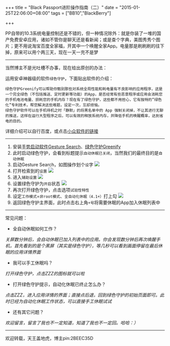 +++
title = "Black Passport进阶操作指南（二）"
date = "2015-01-25T22:06:00+08:00"
tags = ["BB10","BlackBerry"]

+++


PP自带的10.3系统电量控制还是不错的，但一种情况除外：就是你装了一堆的国产免费安卓应用，诸如不管你是聊天还是看新闻；或是查个字典，美图秀秀个图片；更不用说淘宝百度全家福，开其中一个唤醒全家App。电量那是刷刷刷的往下掉，原来可以用个两三天，现在一天一充不是梦

---

当然博主不是光吐槽不办事，现在给出原创的办法：

运用安卓神器级的软件`绿色守护`，下面贴出软件的介绍：
    
    绿色守护Greenify可以帮助你甄别那些对系统全局性能和耗电量有不良影响的应用程序，这是一个完全绿色（不包括推送、定时更新等功能）的App，是否经常有些恶意程序或应用会消耗您的手机电池电量、损耗您的手机内存？现在有了绿色守护，这些都不用担心，它有独特的“绿色化”专利技术，帮您解决这些难题，设定一次，忘却烦恼。
    绿色守护软件可以在手机待机之时「静默」的将黑名单中的 App 强制关闭掉，不让其进行无聊的推送，这样在运行大型程序之后，可以有效的释放系统内存，并降低手机的唤醒概率，达到省电的目的。
    
详细介绍可以自行百度，或点击[小众软件的链接](http://www.appinn.com/greenify-android/)  

---

1. 安装[手势启动软件Gesture Search](http://nznd.org/post/4share/2015-01-17)、[绿色守护Greenify](http://nznd.org/post/4share/2015-01-17)  
2. 此时启动绿色守护，会看到标题提示`自动休眠已关闭`，当然我们的最终目的是`自动休眠`
3. 启动Gesture Search，如图操作划个`设`字
![](http://netcookies.github.io/fbcdn/blog_img_assets/post/150125IMG1.jpg)
4. 打开检索到的`设置`
![](http://netcookies.github.io/fbcdn/blog_img_assets/post/150125IMG2.jpg)
5. 进入`辅助设置`
![](http://netcookies.github.io/fbcdn/blog_img_assets/post/150125IMG3.jpg)
6. 设置绿色守护为`开启`状态
![](http://netcookies.github.io/fbcdn/blog_img_assets/post/150125IMG4.jpg)
7. 再次打开绿色守护，点击选项`试验性特性`
8. 设定`工作模式`=`非root模式`、`全自动化休眠（4.1+）`打上勾
![](http://netcookies.github.io/fbcdn/blog_img_assets/post/150125IMG5.jpg)
9. 返回绿色守护主界面，此时点击右上角`+号`将需要休眠的App加入休眠列表中

---

常见问题：
* 全自动休眠如何工作？

*关屏数分钟后，会自动休眠已加入列表中的应用。你会发现数分钟后再次唤醒手机，首先看到的是个黑屏（其实是绿色守护），等几秒可以看到画面停留在最后休眠的应用详情界面*

* 我可以手工休眠吗？

*打开绿色守护，点击ZZZ的图标就可以啦*

* 打开绿色守护提示，自动化休眠已终止怎么办？

*点击ZZZ，进入应用详情的界面；直接点后退，回到绿色守护的初始页面即可。此时已经为自动化休眠工作状态，可以直接手工休眠试试*

* 还有其它问题？

*欢迎留言，留言了我也不一定知道，知道了我也不一定回。哈哈：）*

---

欢迎转载，天王盖地虎，博主pin:2BEEC35D